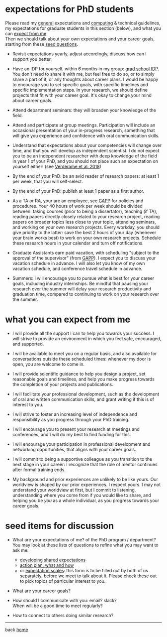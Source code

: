 # expectations for PhD students

Please read my [general](expectations_general.md) expectations and
[computing](technical.md) & technical guidelines,
my expectations for graduate students in this section (below),
and what you can [expect from me](#what-you-can-expect-from-me).  
Then we should talk about your own expectations and your career goals,
starting from these [seed questions](#seed-items-for-discussion). 

- Revisit expectations yearly, adjust accordingly, discuss how can I support you better.

- Have an IDP for yourself, within 6 months in my group:
  [grad school IDP](https://grad.wisc.edu/professional-development/individual-development-plan/).
  You don't need to share it with me, but feel free to do so, or to simply
  share a part of it, or any thoughts about career plans.
  I would be happy to encourage you to set specific goals,
  with specific timelines and specific implementation steps.
  In your research, we should define projects that fit with your career goal.
  It's okay to change your mind about career goals.

- Attend department seminars: they will broaden your knowledge of the field.

- Attend and participate at group meetings. Participation will include
  an occasional presentation of your in-progress research, something that will
  give you experience and confidence with oral communication skills.

- Understand that expectations about your competencies will change over time,
  and that you will develop as independent scientist. I do not expect you
  to be an independent researcher with deep knowledge of the field in year 1 of
  your PhD, and you should not place such an expectation on yourself either!
  (see [Verderame et al: 2018](https://doi.org/10.7554/eLife.34801))

- By the end of your PhD: be an avid reader of research papers:
  at least 1 per week, that you will self-select.

- By the end of your PhD: publish at least 1 paper as a first author.

- As a TA or RA, your are an employee, see
  [GAPP](https://hr.wisc.edu/policies/gapp/) for policies and procedures.
  Your 40 hours of work per week should be divided between:
  taking courses (prior to being a dissertator),
  teaching (if TA),
  reading papers directly closely related to your research project,
  reading papers on broader topics less close to your topic,
  attending seminars, and working on your own research projects.
  Every workday, you should give priority to the latter:
  save the best 2 hours of your day (whenever your brain works best)
  to work on your own research projects.
  Schedule these research hours in your calendar and turn off notifications.

- Graduate Assistants earn paid vacation, with scheduling
  "subject to the approval of the supervisor"
  (from [GAPP](https://hr.wisc.edu/policies/gapp/#leave-benefits)).
  I expect you to discuss your vacation schedule in advance.
  I will also let you know of my own vacation schedule, and conference travel
  schedule in advance.

- Summers: I will encourage you to pursue what is best for your career goals,
  including industry internships. Be mindful that pausing your research over the
  summer will delay your research productivity and graduation time, compared
  to continuing to work on your research over the summer.

# what you can expect from me

- I will provide all the support I can to help you towards your success.
  I will strive to provide an environment in which you feel safe, encouraged,
  and supported.

- I will be available to meet you on a regular basis, and also available for
  conversations outside these scheduled times: whenever my door is open,
  you are welcome to come in.

- I will provide scientific guidance to help you design a project, set
  reasonable goals and timelines, and help you make progress towards the
  completion of your projects and publications.

- I will facilitate your professional development, such as the development of
  oral and written communication skills, and grant writing if this is of
  interest to you.

- I will strive to foster an increasing level of independence and responsibility
  as you progress through your PhD training.

- I will encourage you to present your research at meetings and conferences,
  and I will do my best to find funding for this.

- I will encourage your participation in professional development and networking
  opportunities, that aligns with your career goals.

- I will commit to being a supportive colleague as you transition to the next
  stage in your career: I recognize that the role of mentor continues after
  formal training ends.

- My background and prior experiences are unlikely to be like yours.
  Our worldview is shaped by our prior experiences. I respect yours.
  I may not understand your worldview at first, but I commit to listening,
  understanding where you come from if you would like to share,
  and helping you be *you* as a whole individual, as you progress towards your
  career goals.

# seed items for discussion

- What are your expectations of me? of the PhD program / department?
  You may look at these lists of questions to refine what you may want to ask me:
  * [developing shared expectations](https://drive.google.com/file/d/1nR7-NrxRbKNfEUhbmm0dY4vG6gBYbriE/view)
  * [action plan: what and how](https://docs.google.com/document/d/1DdQA4rMAdrPlMW7LMsE5pfBtDGZgKRBl/view)
  * or [expectation scales](https://drive.google.com/file/d/1ia0srsYwj60YDajp5lOnEk_63E26b6AK/view?usp=sharingmJ4vW00mzyEvQzbNVbjA65XwTmrm):
    this form is to be filled out by both of us separately, before we meet
    to talk about it. Please check these out to pick topics of particular
    interest to you.

- What are your career goals?

- How should I communicate with you: email? slack?  
  When will be a good time to meet regularly?

- How to connect to others doing similar research?

---
back [home](readme.md)

